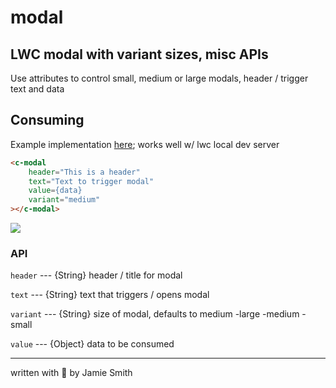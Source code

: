 # modal

## LWC modal with variant sizes, misc APIs

Use attributes to control small, medium or large modals, header / trigger text and data

## Consuming

Example implementation [here](force-app/main/default/lwc/example/example.html); works well w/ lwc local dev server

```html
<c-modal
    header="This is a header"
    text="Text to trigger modal"
    value={data}
    variant="medium"
></c-modal>
```

<img src="https://i.imgur.com/oJFko9O.png" />

### API

```header``` --- {String} header / title for modal

```text``` --- {String} text that triggers / opens modal

```variant``` --- {String} size of modal, defaults to medium
  -large
  -medium
  -small

```value``` --- {Object} data to be consumed

---

written with 💙 by Jamie Smith